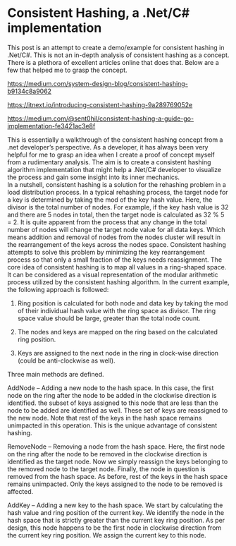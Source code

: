 # Consistent Hashing, a .Net/C# implementation


This post is an attempt to create a demo/example for consistent hashing in .Net/C#. This is not an in-depth analysis of consistent hashing as a concept. There is a plethora of excellent articles online that does that. Below are a few that helped me to grasp the concept.

https://medium.com/system-design-blog/consistent-hashing-b9134c8a9062

https://itnext.io/introducing-consistent-hashing-9a289769052e

https://medium.com/@sent0hil/consistent-hashing-a-guide-go-implementation-fe3421ac3e8f

This is essentially a walkthrough of the consistent hashing concept from a .net developer’s perspective. As a developer, it has always been very helpful for me to grasp an idea when I create a proof of concept myself from a rudimentary analysis. The aim is to create a consistent hashing algorithm implementation that might help a .Net/C# developer to visualize the process and gain some insight into its inner mechanics.    
In a nutshell, consistent hashing is a solution for the rehashing problem in a load distribution process. In a typical rehashing process, the target node for a key is determined by taking the mod of the key hash value. Here, the divisor is the total number of nodes. For example, if the key hash value is 32 and there are 5 nodes in total, then the target node is calculated as 32 % 5 = 2. It is quite apparent from the process that any change in the total number of nodes will change the target node value for all data keys. Which means addition and removal of nodes from the nodes cluster will result in the rearrangement of the keys across the nodes space. Consistent hashing attempts to solve this problem by minimizing the key rearrangement process so that only a small fraction of the keys needs reassignment. The core idea of consistent hashing is to map all values in a ring-shaped space. It can be considered as a visual representation of the modular arithmetic process utilized by the consistent hashing algorithm. 
In the current example, the following approach is followed:
1.	Ring position is calculated for both node and data key by taking the mod of their individual hash value with the ring space as divisor. The ring space value should be large, greater than the total node count.    

2.	The nodes and keys are mapped on the ring based on the calculated ring position. 

3.	Keys are assigned to the next node in the ring in clock-wise direction (could be anti-clockwise as well). 

Three main methods are defined. 

AddNode – Adding a new node to the hash space.  In this case, the first node on the ring after the node to be added in the clockwise direction is identified. the subset of keys assigned to this node that are less than the node to be added are identified as well.  These set of keys are reassigned to the new node. Note that rest of the keys in the hash space remains unimpacted in this operation. This is the unique advantage of consistent hashing.   
      
RemoveNode – Removing a node from the hash space. Here, the first node on the ring after the node to be removed in the clockwise direction is identified as the target node. Now we simply reassign the keys belonging to the removed node to the target node. Finally, the node in question is removed from the hash space. As before, rest of the keys in the hash space remains unimpacted. Only the keys assigned to the node to be removed is affected.
 
AddKey – Adding a new key to the hash space. We start by calculating the hash value and ring position of the current key. We identify the node in the hash space that is strictly greater than the current key ring position. As per design, this node happens to be the first node in clockwise direction from the current key ring position.  We assign the current key to this node.
